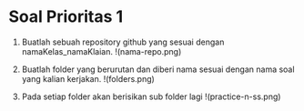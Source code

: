 # Soal Prioritas 1

1. Buatlah sebuah repository github yang sesuai dengan namaKelas_namaKlaian.
   !(nama-repo.png)

2. Buatlah folder yang berurutan dan diberi nama sesuai dengan nama soal yang kalian kerjakan.
   !(folders.png)

3. Pada setiap folder akan berisikan sub folder lagi
   !(practice-n-ss.png)
